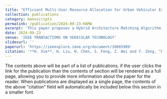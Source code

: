 ```yaml
---
title: "Efficient Multi-User Resource Allocation for Urban Vehicular Edge Computing: A Hybrid Architecture Matching Approach"
collection: publications
category: manuscripts
permalink: /publication/2024-09-23-HAMA
excerpt: 'This paper proposes a Hybrid Architecture Matching Algorithm (HAMA) to address inefficiencies in task offloading for vehicular edge computing in dynamic, multi-user networks, minimizing latency while considering energy constraints in both typical and complex urban scenarios, showing a 68% latency reduction over local execution.'
date: 2024-09-23
venue: 'IEEE TRANSACTIONS ON VEHICULAR TECHNOLOGY'
slidesurl: ''
paperurl: 'https://ieeexplore.ieee.org/document/10665989'
citation: '**H. Xie**, H. Liu, H. Chen, S. Feng, Z. Wei and Y. Zeng, "Efficient Multi-User Resource Allocation for Urban Vehicular Edge Computing: A Hybrid Architecture Matching Approach," in *IEEE Transactions on Vehicular Technology*, doi: 10.1109/TVT.2024.3454771.'
---
```


The contents above will be part of a list of publications, if the user clicks the link for the publication than the contents of section will be rendered as a full page, allowing you to provide more information about the paper for the reader. When publications are displayed as a single page, the contents of the above "citation" field will automatically be included below this section in a smaller font.
